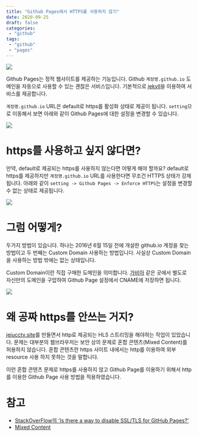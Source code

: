 ```yaml
---
title: "Github Pages에서 HTTPS를 사용하지 않기"
date: 2020-09-25
draft: false
categories: 
 - "github"
tags:
 - "github"
 - "pages"
---
```


![](https://sh0seo.github.io/img/https-main.png)

Github Pages는 정적 웹사이트를 제공하는 기능입니다. Github `계정명.github.io` 도메인을 자동으로 사용할 수 있는 괜찮은 서비스입니다. 기본적으로 [jekyll](https://jekyllrb-ko.github.io)을 이용하여 서비스를 제공합니다. 

`계정명.github.io` URL은 default로 https를 활성화 상태로 제공이 됩니다. `setting`으로 이동해서 보면 아래와 같이 Github Pages에 대한 설정을 변경할 수 있습니다.

![](https://sh0seo.github.io/img/https-setting.png)

# https를 사용하고 싶지 않다면?

만약, default로 제공되는 https를 사용하지 않는다면 어떻게 해야 할까요? default로 https를 제공하지만 `계정명.github.io` URL를 사용한다면 무조건 HTTPS 상태가 강제됩니다. 아래와 같이 `setting -> Github Pages -> Enforce HTTPS`는 설정을 변경할 수 없는 상태로 제공됩니다.

![](https://sh0seo.github.io/img/https-disable.png)

# 그럼 어떻게?

두가지 방법이 있습니다. 하나는 2016년 6월 15일 전에 개설한 github.io 계정을 찾는 방법이고 두 번째는 Custom Domain 사용하는 방법입니다. 사실상 Custom Domain을 사용하는 방법 밖에는 없는 상태입니다. 

Custom Domain이란 직접 구매한 도메인을 의미합니다. [가비아](https://www.gabia.com) 같은 곳에서 별도로 자신만의 도메인을 구압하여 Github Page 설정에서 CNAME에 저장하면 됩니다.

![](https://sh0seo.github.io/img/https-enable.png)

# 왜 공짜 https를 안쓰는 거지?

[jejucctv.site](http://jejucctv.site/)를 만들면서 http로 제공되는 HLS 스트리밍을 해야하는 작업이 있었습니다. 문제는 대부분의 웹브라우저는 보안 상의 문제로 혼합 콘텐츠(Mixed Content)를 허용하지 않습니다. 혼합 콘텐츠란 https 사이트 내에서는 http를 이용하여 외부 resource 사용 하지 못하는 것을 말합니다. 

이런 혼합 콘텐츠 문제로 https를 사용하지 않고 Github Page를 이용하기 위해서 http를 이용한 Github Page 사용 방법을 적용하였습니다.

# 참고

- [StackOverFlow의 'Is there a way to disable SSL/TLS for GitHub Pages?'](https://stackoverflow.com/questions/38910944/is-there-a-way-to-disable-ssl-tls-for-github-pages)
- [Mixed Content](https://developers.google.com/web/fundamentals/security/prevent-mixed-content/fixing-mixed-content?hl=ko)